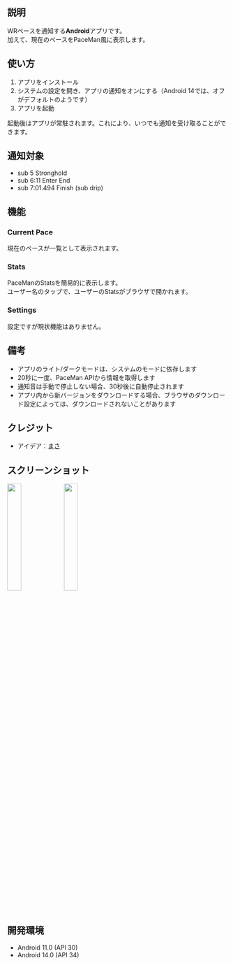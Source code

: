 ## 説明
WRペースを通知する**Android**アプリです。  
加えて、現在のペースをPaceMan風に表示します。

## 使い方
1. アプリをインストール
2. システムの設定を開き、アプリの通知をオンにする（Android 14では、オフがデフォルトのようです）
3. アプリを起動

起動後はアプリが常駐されます。これにより、いつでも通知を受け取ることができます。

## 通知対象
- sub 5 Stronghold
- sub 6:11 Enter End
- sub 7:01.494 Finish (sub drip)

## 機能
### Current Pace
現在のペースが一覧として表示されます。

### Stats
PaceManのStatsを簡易的に表示します。  
ユーザー名のタップで、ユーザーのStatsがブラウザで開かれます。

### Settings
設定ですが現状機能はありません。

## 備考
- アプリのライト/ダークモードは、システムのモードに依存します
- 20秒に一度、PaceMan APIから情報を取得します
- 通知音は手動で停止しない場合、30秒後に自動停止されます
- アプリ内から新バージョンをダウンロードする場合、ブラウザのダウンロード設定によっては、ダウンロードされないことがあります

## クレジット
- アイデア：[まさ](https://x.com/masa_ERC/status/1846322439976112189)

## スクリーンショット
<img src="https://github.com/user-attachments/assets/bb86ffa8-4733-4164-93d2-04a2c0271b2b" width="25%" />
<img src="https://github.com/user-attachments/assets/1aa7a899-332a-4024-a6e1-4dbb8bb2dd50" width="25%" />

## 開発環境
- Android 11.0 (API 30)
- Android 14.0 (API 34)
